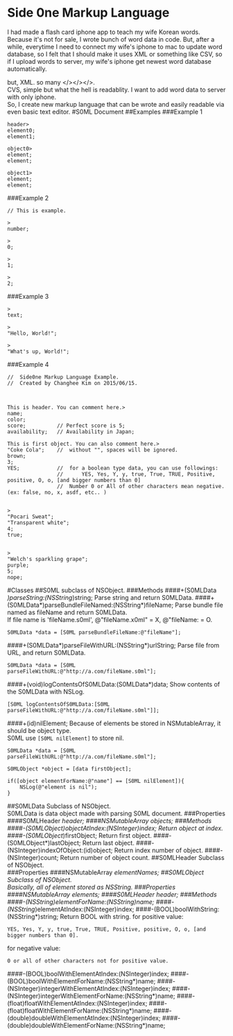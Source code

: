Side 0ne Markup Language
========================
I had made a flash card iphone app to teach my wife Korean words.
Because it's not for sale, I wrote bunch of word data in code.
But, after a while, everytime I need to connect my wife's iphone to mac to update word database, so I felt that I should make it uses XML or something like CSV, so if I upload words to server, my wife's iphone get newest word database automatically.

but, XML. so many \</>\</>\</>.  
CVS, simple but what the hell is readablity. I want to add word data to server with only iphone.  
So, I create new markup language that can be wrote and easily readable via even basic text editor.
#S0ML Document
##Examples
###Example 1
```
header>
element0;
element1;

object0>
element;
element;

object1>
element;
element;
```

###Example 2
```
// This is example.

>
number;

>
0;

>
1;

>
2;
```

###Example 3
```
>
text;

>
"Hello, World!";

>
"What's up, World!";
```

###Example 4
```
//	Side0ne Markup Language Example.
//	Created by Changhee Kim on 2015/06/15.



This is header. You can comment here.>
name;
color;
score;			// Perfect score is 5;
availability;	// Availability in Japan;

This is first object. You can also comment here.>
"Coke Cola";	//	without "", spaces will be ignored.
brown;
3;
YES;			//	for a boolean type data, you can use followings:
				//		YES, Yes, Y, y, true, True, TRUE, Positive, positive, O, o, [and bigger numbers than 0]
				//	Number 0 or All of other characters mean negative. (ex: false, no, x, asdf, etc.. )


>
"Pocari Sweat";
"Transparent white";
4;
true;


>
"Welch's sparkling grape";
purple;
5;
nope;
```

#Classes
##S0ML
subclass of NSObject.
###Methods
####+(S0MLData *)parseString:(NSString*)string;
Parse string and return S0MLData.
####+(S0MLData*)parseBundleFileNamed:(NSString*)fileName;
Parse bundle file named as fileName and return S0MLData.  
If file name is 'fileName.s0ml', @"fileName.x0ml" = X, @"fileName: = O.

```
S0MLData *data = [S0ML parseBundleFileName:@"fileName"];
```
####+(S0MLData*)parseFileWithURL:(NSString*)urlString;
Parse file from URL, and return S0MLData.

```
S0MLData *data = [S0ML parseFileWithURL:@"http://a.com/fileName.s0ml"];
```
####+(void)logContentsOfS0MLData:(S0MLData*)data;
Show contents of the S0MLData with NSLog.  

```
[S0ML logContentsOfS0MLData:[S0ML parseFileWithURL:@"http://a.com/fileName.s0ml"]];
```
####+(id)nilElement;
Because of elements be stored in NSMutableArray, it should be object type.  
S0ML use ```[S0ML nilElement]``` to store nil.

```
S0MLData *data = [S0ML parseFileWithURL:@"http://a.com/fileName.s0ml"];

S0MLObject *object = [data firstObject];

if([object elementForName:@"name"] == [S0ML nilElement]){
	NSLog(@"element is nil");
}
```
##S0MLData
Subclass of NSObject.  
S0MLData is data object made with parsing S0ML document.
###Properties
####S0MLHeader *header;
####NSMutableArray *objects;
###Methods
####-(S0MLObject*)objectAtIndex:(NSInteger)index;
Return object at index.
####-(S0MLObject*)firstObject;
Return first object.
####-(S0MLObject*)lastObject;
Return last object.
####-(NSInteger)indexOfObject:(id)object;
Return index number of object.
####-(NSInteger)count;
Return number of object count.
##S0MLHeader
Subclass of NSObject.  
###Properties
####NSMutableArray *elementNames;
##S0MLObject
Subclass of NSObject.  
Basically, all of element stored as NSString.
###Properties
####NSMutableArray *elements;
####S0MLHeader *header;
###Methods
####-(NSString*)elementForName:(NSString*)name;
####-(NSString*)elementAtIndex:(NSInteger)index;
####-(BOOL)boolWithString:(NSString*)string;
Return BOOL with string.
for positive value:
````
YES, Yes, Y, y, true, True, TRUE, Positive, positive, O, o, [and bigger numbers than 0].
````  
for negative value:
````
0 or all of other characters not for positive value.
````
####-(BOOL)boolWithElementAtIndex:(NSInteger)index;
####-(BOOL)boolWithElementForName:(NSString*)name;
####-(NSInteger)integerWithElementAtIndex:(NSInteger)index;
####-(NSInteger)integerWithElementForName:(NSString*)name;
####-(float)floatWithElementAtIndex:(NSInteger)index;
####-(float)floatWithElementForName:(NSString*)name;
####-(double)doubleWithElementAtIndex:(NSInteger)index;
####-(double)doubleWithElementForName:(NSString*)name;
